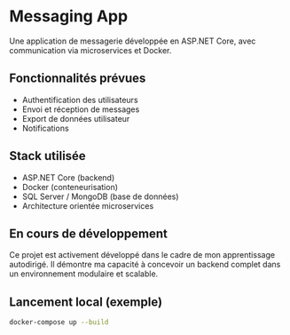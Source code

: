 # Messaging App

Une application de messagerie développée en ASP.NET Core, avec communication via microservices et Docker.

## Fonctionnalités prévues
- Authentification des utilisateurs
- Envoi et réception de messages
- Export de données utilisateur
- Notifications

## Stack utilisée
- ASP.NET Core (backend)
- Docker (conteneurisation)
- SQL Server / MongoDB (base de données)
- Architecture orientée microservices

## En cours de développement
Ce projet est activement développé dans le cadre de mon apprentissage autodirigé. Il démontre ma capacité à concevoir un backend complet dans un environnement modulaire et scalable.

## Lancement local (exemple)
```bash
docker-compose up --build

